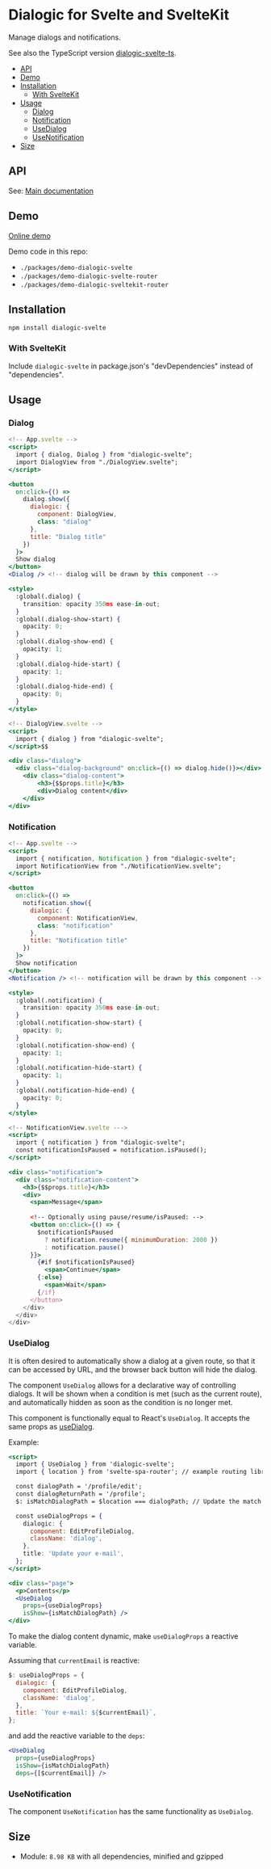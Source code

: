 # Dialogic for Svelte and SvelteKit

Manage dialogs and notifications.

See also the TypeScript version [dialogic-svelte-ts](../dialogic-svelte-ts/README.md).


- [API](#api)
- [Demo](#demo)
- [Installation](#installation)
  - [With SvelteKit](#with-sveltekit)
- [Usage](#usage)
  - [Dialog](#dialog)
  - [Notification](#notification)
  - [UseDialog](#usedialog)
  - [UseNotification](#usenotification)
- [Size](#size)

## API

See: [Main documentation](https://github.com/ArthurClemens/dialogic/blob/development/README.md)


## Demo

[Online demo](https://arthurclemens.github.io/dialogic/)

Demo code in this repo:
  * `./packages/demo-dialogic-svelte`
  * `./packages/demo-dialogic-svelte-router`
  * `./packages/demo-dialogic-sveltekit-router`

## Installation

`npm install dialogic-svelte`


### With SvelteKit

Include `dialogic-svelte` in package.json's "devDependencies" instead of "dependencies".

## Usage

### Dialog

```jsx
<!-- App.svelte -->
<script>
  import { dialog, Dialog } from "dialogic-svelte";
  import DialogView from "./DialogView.svelte";
</script>

<button
  on:click={() =>
    dialog.show({
      dialogic: {
        component: DialogView,
        class: "dialog"
      },
      title: "Dialog title"
    })
  }>
  Show dialog
</button>
<Dialog /> <!-- dialog will be drawn by this component -->

<style>
  :global(.dialog) {
    transition: opacity 350ms ease-in-out;
  }
  :global(.dialog-show-start) {
    opacity: 0;
  }
  :global(.dialog-show-end) {
    opacity: 1;
  }
  :global(.dialog-hide-start) {
    opacity: 1;
  }
  :global(.dialog-hide-end) {
    opacity: 0;
  }
</style>
```

```jsx
<!-- DialogView.svelte -->
<script>
  import { dialog } from "dialogic-svelte";
</script>$$

<div class="dialog">
  <div class="dialog-background" on:click={() => dialog.hide()}></div>
	<div class="dialog-content">
		<h3>{$$props.title}</h3>
		<div>Dialog content</div>
	</div>
</div>
```

### Notification

```jsx
<!-- App.svelte -->
<script>
  import { notification, Notification } from "dialogic-svelte";
  import NotificationView from "./NotificationView.svelte";
</script>

<button
  on:click={() =>
    notification.show({
      dialogic: {
        component: NotificationView,
        class: "notification"
      },
      title: "Notification title"
    })
  }>
  Show notification
</button>
<Notification /> <!-- notification will be drawn by this component -->

<style>
  :global(.notification) {
    transition: opacity 350ms ease-in-out;
  }
  :global(.notification-show-start) {
    opacity: 0;
  }
  :global(.notification-show-end) {
    opacity: 1;
  }
  :global(.notification-hide-start) {
    opacity: 1;
  }
  :global(.notification-hide-end) {
    opacity: 0;
  }
</style>
```

```jsx
<!-- NotificationView.svelte --->
<script>
  import { notification } from "dialogic-svelte";
  const notificationIsPaused = notification.isPaused();
</script>

<div class="notification">
  <div class="notification-content">
    <h3>{$$props.title}</h3>
    <div>
      <span>Message</span>
  
      <!-- Optionally using pause/resume/isPaused: -->
      <button on:click={() => {
        $notificationIsPaused
          ? notification.resume({ minimumDuration: 2000 })
          : notification.pause()
      }}>
        {#if $notificationIsPaused}
          <span>Continue</span>
        {:else}
          <span>Wait</span>
        {/if}
      </button>
    </div>
  </div>
</div>
```


### UseDialog

It is often desired to automatically show a dialog at a given route, so that it can be accessed by URL, and the browser back button will hide the dialog.

The component `UseDialog` allows for a declarative way of controlling dialogs. It will be shown when a condition is met (such as the current route), and automatically hidden as soon as the condition is no longer met.

This component is functionally equal to React's `UseDialog`. It accepts the same props as [useDialog](https://github.com/ArthurClemens/dialogic/blob/development/README.md#usedialog).

Example:

```jsx
<script>
  import { UseDialog } from 'dialogic-svelte';
  import { location } from 'svelte-spa-router'; // example routing library, here used to fetch the current route

  const dialogPath = '/profile/edit';
  const dialogReturnPath = '/profile';
  $: isMatchDialogPath = $location === dialogPath; // Update the match check whenever the route changes

  const useDialogProps = {
    dialogic: {
      component: EditProfileDialog,
      className: 'dialog',
    },
    title: 'Update your e-mail',
  };
</script>

<div class="page">
  <p>Contents</p>
  <UseDialog
    props={useDialogProps}
    isShow={isMatchDialogPath} />
</div>
```

To make the dialog content dynamic, make `useDialogProps` a reactive variable.

Assuming that `currentEmail` is reactive:

```js
$: useDialogProps = {
  dialogic: {
    component: EditProfileDialog,
    className: 'dialog',
  },
  title: `Your e-mail: ${$currentEmail}`,
};
```

and add the reactive variable to the `deps`:

```jsx
<UseDialog
  props={useDialogProps}
  isShow={isMatchDialogPath}
  deps={[$currentEmail]} />
```

### UseNotification

The component `UseNotification` has the same functionality as `UseDialog`.



## Size

- Module: `8.98 KB` with all dependencies, minified and gzipped